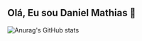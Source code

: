 ## Olá, Eu sou Daniel Mathias 👋
 
![Anurag's GitHub stats](https://github-readme-stats.vercel.app/api?username=Daniel&show_icons=true)
